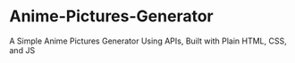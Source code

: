 # Anime-Pictures-Generator
A Simple Anime Pictures Generator Using APIs, Built with Plain HTML, CSS, and JS
